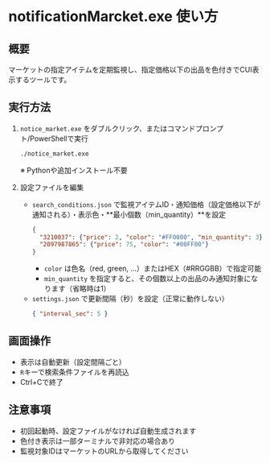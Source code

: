 # notificationMarcket.exe 使い方

## 概要
マーケットの指定アイテムを定期監視し、指定価格以下の出品を色付きでCUI表示するツールです。

## 実行方法
1. `notice_market.exe` をダブルクリック、またはコマンドプロンプト/PowerShellで実行
   ```sh
   ./notice_market.exe
   ```
   ※ Pythonや追加インストール不要

2. 設定ファイルを編集
   - `search_conditions.json` で監視アイテムID・通知価格（設定価格以下が通知される）・表示色・**最小個数（min_quantity）**を設定
     ```json
     {
       "3210037": {"price": 2, "color": "#FF0000", "min_quantity": 3},
       "2097987865": {"price": 75, "color": "#00FF00"}
     }
     ```
     - `color` は色名（red, green, ...）またはHEX（#RRGGBB）で指定可能
     - `min_quantity` を指定すると、その個数以上の出品のみ通知対象になります（省略時は1）
   - `settings.json` で更新間隔（秒）を設定（正常に動作しない）
     ```json
     { "interval_sec": 5 }
     ```

## 画面操作
- 表示は自動更新（設定間隔ごと）
- `R`キーで検索条件ファイルを再読込
- Ctrl+Cで終了

## 注意事項
- 初回起動時、設定ファイルがなければ自動生成されます
- 色付き表示は一部ターミナルで非対応の場合あり
- 監視対象IDはマーケットのURLから取得してください
